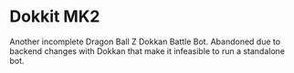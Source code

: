 # Dokkit MK2
Another incomplete Dragon Ball Z Dokkan Battle Bot. Abandoned due to backend changes with Dokkan that make it infeasible to run a standalone bot.
